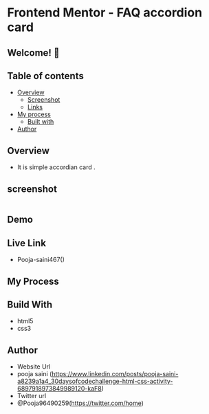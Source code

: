 # Frontend Mentor - FAQ accordion card

## Welcome! 👋

## Table of contents

- [Overview](#overview)
  - [Screenshot](#screenshot)
  - [Links](#links)
- [My process](#my-process)
  - [Built with](#built-with)
- [Author](#author)

## Overview 
- It is simple accordian card .

## screenshot
<img src="">

## Demo


## Live Link
- Pooja-saini467()


## My Process
## Build With
- html5
- css3

## Author
- Website Url
- pooja saini (https://www.linkedin.com/posts/pooja-saini-a8239a1a4_30daysofcodechallenge-html-css-activity-6897918973849989120-kaF8)
- Twitter url
- @Pooja96490259(https://twitter.com/home)

